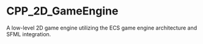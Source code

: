 # CPP_2D_GameEngine
A low-level 2D game engine utilizing the ECS game engine architecture and SFML integration.
